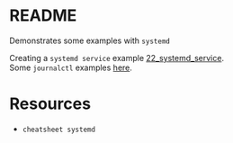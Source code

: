 # README
Demonstrates some examples with `systemd`

Creating a `systemd service` example [22_systemd_service](https://github.com/chrisguest75/shell_examples/tree/master/22_systemd_service/README.md).  
Some `journalctl` examples [here](https://github.com/chrisguest75/shell_examples/blob/master/27_journalctl/README.md).  



# Resources

* `cheatsheet systemd`   